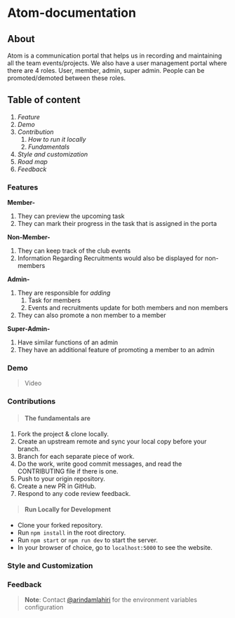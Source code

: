 # Atom-documentation
## About
Atom is a communication portal that helps us in recording and maintaining all the team events/projects.
We also have a user management portal where there are 4 roles. User, member, admin, super admin. People can be promoted/demoted between these roles.
## Table of content 
 1. *Feature*
 2. *Demo*
 3. *Contribution*
    1. *How to run it locally*
    1. *Fundamentals*
 4. *Style and customization*
 5. *Road map*
 6. *Feedback* 


 ###     Features


**Member-**
1. They can preview the upcoming task
2. They can mark their progress in the task that is assigned in the porta

  **Non-Member-**

 1.  They can keep track of the club events
 2.  Information Regarding Recruitments would also be displayed for non-members 

**Admin-**  
1. They are responsible for *adding*
    1. Task for members
    2. Events and recruitments update for both members and non members 
1. They can also promote a non member to a member  


**Super-Admin-**
1. Have similar functions of an admin 
1. They have an additional  feature of promoting a member to an admin 


### Demo
 > Video
 
 
### Contributions 
> #### The fundamentals are
 
 1. Fork the project & clone locally.
 2. Create an upstream remote and sync your local copy before your branch.
 3. Branch for each separate piece of work.
 4. Do the work, write good commit messages, and read the CONTRIBUTING file if there is one.
 5. Push to your origin repository.
 6. Create a new PR in GitHub.
 7. Respond to any code review feedback.
 

 > #### Run Locally for Development

+ Clone your forked repository.
+ Run `npm install` in the root directory.
+ Run `npm start` or `npm run dev` to start the server.
+ In your browser of choice, go to `localhost:5000` to see the website.



### Style and Customization



### Feedback 
> **Note**: Contact [@arindamlahiri](https://github.com/arindamlahiri) for the environment variables configuration






